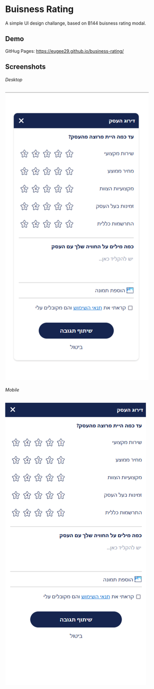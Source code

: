 # Buisness Rating

A simple UI design challange, based on B144 buisness rating modal.


## Demo

GitHug Pages: https://eugee29.github.io/business-rating/


## Screenshots

<div style"display: flex;">
<div>
  <h6>
    Desktop
  </h6>
  <img src="/assets/screenshots/desktop.png" />
<div/>
<div>
  <h6>
    Mobile
  </h6>
  <img src="/assets/screenshots/mobile.png" />
<div/>
<div/>
